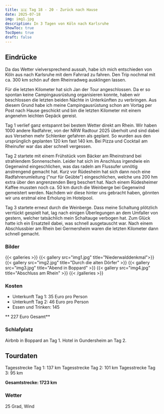 ```yaml
---
title: 🇩🇪 Tag 18 - 20 - Zurück nach Hause
date: 2025-07-18
img: img1.jpg
description: In 3 Tagen von Köln nach Karlsruhe
ShowToc: true
TocOpen: true
draft: false
---
```


## Eindrücke
Da das Wetter vielversprechend aussah, habe ich mich entschieden von Köln aus nach Karlsruhe mit dem Fahrrad zu fahren. Den Trip nochmal mit ca. 300 km schön auf dem Rheinradweg ausklingen lassen. 

Für die letzten Kilometer hat sich Jan der Tour angeschlossen. Da er so spontan keine Campingausrüstung organisieren konnte, haben wir beschlossen die letzten  beiden Nächte in Unterkünften zu verbringen. Aus diesem Grund habe ich meine Campingausrüstung schon am Vortag per Post nach Hause geschickt und bin die letzten Kilometer mit einem angenehm leichten Gepäck gereist.

Tag 1 verlief ganz entspannt bei bestem Wetter direkt am Rhein. Wir haben 1000 andere Radfahrer, von der NRW Radtour 2025 überholt und sind dabei aus Versehen mehr Schlenker gefahren als geplant. So wurden aus den ursprünglich geplanten 120 km fast 140 km. Bei Pizza und Cocktail am Rheinufer war das aber schnell vergessen.

Tag 2 startete mit einem Frühstück vom Bäcker am Rheinstrand bei strahlendem Sonnenschein. Leider hat sich im Anschluss irgendwie ein Gegenwind eingeschlichen, was das radeln am Flussufer unnötig anstrengend gemacht hat. Kurz vor Rüdesheim hat sich dann noch eine Radfahrerumleitung ("nur für Geübte") eingeschlichen, welche uns 200 hm extra über den angrenzenden Berg beschert hat. Nach einem Rüdesheimer Kaffee mussten noch ca. 50 km durch die Weinberge bei Gegenwind gemeistert werden. Nachdem wir diese hinter uns gebracht haben, gönnten wir uns erstmal eine Erholung im Hotelpool.

Tag 3 startete erneut durch die Weinberge. Dass meine Schaltung plötzlich verrtückt gespielt hat, lag nach einigen Überlegungen an dem Umfaller von gestern, welcher tatsächlich mein Schaltauge verbogen hat. Zum Glück hatte ich  ein Ersatzteil dabei, was schnell ausgetauscht war. Nach einem Abschlussbier am Rhein bei Germersheim waren die letzten Kilometer dann schnell gemacht.

### Bilder
{{< galleries >}}
{{< gallery src="img1.jpg" title="Niederwalddenkmal">}}
{{< gallery src="img2.jpg" title="Durch die alten Dörfer" >}}
{{< gallery src="img3.jpg" title="Abend in Boppard" >}}
{{< gallery src="img4.jpg" title="Abschluss am Rhein" >}}
{{< /galleries >}}

### Kosten
- Unterkunft Tag 1: 35 Euro pro Person
- Unterkunft Tag 2: 46 Euro pro Person
- Essen und Trinken: 145


** 227 Euro Gesamt**

### Schlafplatz 
Airbnb in Boppard an Tag 1.
Hotel in Gundersheim an Tag 2.

## Tourdaten
Tagesstrecke Tag 1: 137 km
Tagesstrecke Tag 2: 101 km
Tagesstrecke Tag 3: 95 km

**Gesamtstrecke: 1723 km**

### Wetter
25 Grad, Wind
